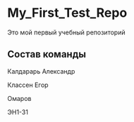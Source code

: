 # My_First_Test_Repo
Это мой первый учебный репозиторий

## Состав команды
Калдарарь Александр

Классен Егор

Омаров

ЭН1-31

